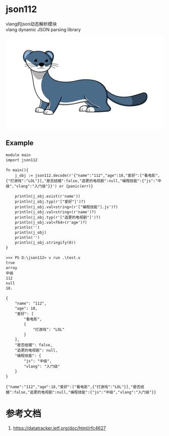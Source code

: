 # json112
vlang的json动态解析模块<br>
vlang dynamic JSON parsing library

![mascot](./mascot.svg)
## Example
```
module main
import json112

fn main(){
	j_obj := json112.decode(r'{"name":"112","age":18,"爱好":["看电影",{"打游戏":"LOL"}],"是否结婚":false,"追更的电视剧":null,"编程技能":{"js":"中级","vlang":"入门级"}}') or {panic(err)}	

	println(j_obj.exist(r'name'))
	println(j_obj.typ(r'["爱好"]')?)
	println(j_obj.val<string>(r'["编程技能"].js')?)
	println(j_obj.val<string>(r'name')?)
	println(j_obj.typ(r'["追更的电视剧"]')?)
	println(j_obj.val<f64>(r'age')?)
	println('')
	println(j_obj)
	println('')
	println(j_obj.stringify(0))
}

>>> PS D:\json112> v run .\test.v
true
array
中级
112
null
18.

{
    "name": "112",
    "age": 18,
    "爱好": [
        "看电影",
        {
            "打游戏": "LOL"
        }
    ],
    "是否结婚": false,
    "追更的电视剧": null,
    "编程技能": {
        "js": "中级",
        "vlang": "入门级"
    }
}

{"name":"112","age":18,"爱好":["看电影",{"打游戏":"LOL"}],"是否结婚":false,"追更的电视剧":null,"编程技能":{"js":"中级","vlang":"入门级"}}
```

# 参考文档
1. https://datatracker.ietf.org/doc/html/rfc4627
